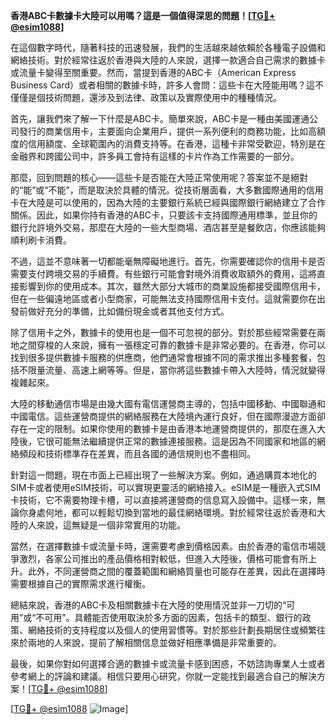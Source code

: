 **香港ABC卡數據卡大陸可以用嗎？這是一個值得深思的問題！[[TG💪+ @esim1088](https://t.me/s/esim1088)]**

在這個數字時代，隨著科技的迅速發展，我們的生活越來越依賴於各種電子設備和網絡技術。對於經常往返於香港與大陸的人來說，選擇一款適合自己需求的數據卡或流量卡變得至關重要。然而，當提到香港的ABC卡（American Express Business Card）或者相關的數據卡時，許多人會問：這些卡在大陸能用嗎？這不僅僅是個技術問題，還涉及到法律、政策以及實際使用中的種種情況。

首先，讓我們來了解一下什麼是ABC卡。簡單來說，ABC卡是一種由美國運通公司發行的商業信用卡，主要面向企業用戶，提供一系列便利的商務功能，比如高額度的信用額度、全球範圍內的消費支持等。在香港，這種卡非常受歡迎，特別是在金融界和跨國公司中，許多員工會持有這樣的卡片作為工作需要的一部分。

那麼，回到問題的核心——這些卡是否能在大陸正常使用呢？答案並不是絕對的“能”或“不能”，而是取決於具體的情況。從技術層面看，大多數國際通用的信用卡在大陸是可以使用的，因為大陸的主要銀行系統已經與國際銀行網絡建立了合作關係。因此，如果你持有香港的ABC卡，只要該卡支持國際通用標準，並且你的銀行允許境外交易，那麼在大陸的一些大型商場、酒店甚至是餐飲店，你應該能夠順利刷卡消費。

不過，這並不意味著一切都能毫無障礙地進行。首先，你需要確認你的信用卡是否需要支付跨境交易的手續費。有些銀行可能會對境外消費收取額外的費用，這將直接影響到你的使用成本。其次，雖然大部分大城市的商業設施都接受國際信用卡，但在一些偏遠地區或者小型商家，可能無法支持國際信用卡支付。這就需要你在出發前做好充分的準備，比如備份現金或者其他支付方式。

除了信用卡之外，數據卡的使用也是一個不可忽視的部分。對於那些經常需要在兩地之間穿梭的人來說，擁有一張穩定可靠的數據卡是非常必要的。在香港，你可以找到很多提供數據卡服務的供應商，他們通常會根據不同的需求推出多種套餐，包括不限量流量、高速上網等等。但是，當你將這些數據卡帶入大陸時，情況就變得複雜起來。

大陸的移動通信市場是由幾大國有電信運營商主導的，包括中國移動、中國聯通和中國電信。這些運營商提供的網絡服務在大陸境內運行良好，但在國際漫遊方面卻存在一定的限制。如果你使用的數據卡是由香港本地運營商提供的，那麼在進入大陸後，它很可能無法繼續提供正常的數據連接服務。這是因為不同國家和地區的網絡頻段和技術標準存在差異，而且各國的通信規則也不盡相同。

針對這一問題，現在市面上已經出現了一些解決方案。例如，通過購買本地化的SIM卡或者使用eSIM技術，可以實現更靈活的網絡接入。eSIM是一種嵌入式SIM卡技術，它不需要物理卡槽，可以直接將運營商的信息寫入設備中。這樣一來，無論你身處何地，都可以輕鬆切換到當地的最佳網絡環境。對於經常往返於香港和大陸的人來說，這無疑是一個非常實用的功能。

當然，在選擇數據卡或流量卡時，還需要考慮到價格因素。由於香港的電信市場競爭激烈，各家公司推出的產品價格相對較低，但進入大陸後，價格可能會有所上升。此外，不同運營商之間的覆蓋範圍和網絡質量也可能存在差異，因此在選擇時需要根據自己的實際需求進行權衡。

總結來說，香港的ABC卡及相關數據卡在大陸的使用情況並非一刀切的“可用”或“不可用”。具體能否使用取決於多方面的因素，包括卡的類型、銀行的政策、網絡技術的支持程度以及個人的使用習慣等。對於那些計劃長期居住或頻繁往來於兩地的人來說，提前了解相關信息並做好相應準備是非常重要的。

最後，如果你對如何選擇合適的數據卡或流量卡感到困惑，不妨諮詢專業人士或者參考網上的評論和建議。相信只要用心研究，你就一定能找到最適合自己的解決方案！[[TG💪+ @esim1088](https://t.me/s/esim1088)]

[[TG💪+ @esim1088](https://t.me/s/esim1088) ![Image](https://i.postimg.cc/4NQfJmqS/Snipaste-2025-05-13-00-14-12.png)]